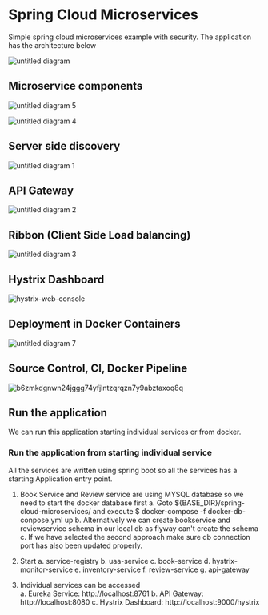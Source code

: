 # Spring Cloud Microservices

Simple spring cloud microservices example with security. The application has the architecture below


![untitled diagram](https://cloud.githubusercontent.com/assets/2116198/21046696/e7758ef6-be2b-11e6-9a36-e9d246a31ca9.png)


## Microservice components

![untitled diagram 5](https://cloud.githubusercontent.com/assets/2116198/21081871/c8f5b2a0-bff5-11e6-9995-71833939a33d.png)

![untitled diagram 4](https://cloud.githubusercontent.com/assets/2116198/21081769/65b013cc-bff3-11e6-8cf1-896e71d853e8.png)

## Server side discovery

![untitled diagram 1](https://cloud.githubusercontent.com/assets/2116198/21081567/e216ea84-bfef-11e6-92b6-0ca4480f630d.png)

## API Gateway

![untitled diagram 2](https://cloud.githubusercontent.com/assets/2116198/21081614/c07d7dba-bff0-11e6-8079-60c315b41982.png)

## Ribbon (Client Side Load balancing)

![untitled diagram 3](https://cloud.githubusercontent.com/assets/2116198/21081705/1889d73c-bff2-11e6-979f-e198c8e56027.png)

## Hystrix Dashboard

![hystrix-web-console](https://cloud.githubusercontent.com/assets/2116198/21081720/849bee92-bff2-11e6-9c77-5ea3f0124936.png)

## Deployment in Docker Containers

![untitled diagram 7](https://cloud.githubusercontent.com/assets/2116198/21081982/c3bbe6e0-bff7-11e6-8d56-a5f015ab744f.png)

## Source Control, CI, Docker Pipeline

![b6zmkdgnwn24jggg74yfjlntzqrqzn7y9abztaxoq8q](https://cloud.githubusercontent.com/assets/2116198/21082039/d78c659a-bff8-11e6-98e4-d67045a86720.png)

## Run the application

We can run this application starting individual services or from docker.

### Run the application from starting individual service
All the services are written using spring boot so all the services has a starting Application entry point.

1. Book Service and Review service are using MYSQL database so we need to start the docker database first 
   a. Goto ${BASE_DIR}/spring-cloud-microservices/ and execute $ docker-compose -f docker-db-conpose.yml up
   b. Alternatively we can create bookservice and reviewservice schema in our local db as flyway can't create the schema
   c. If we have selected the second approach make sure db connection port has also been updated properly.
   
2. Start 
   a. service-registry
   b. uaa-service
   c. book-service
   d. hystrix-monitor-service
   e. inventory-service
   f. review-service
   g. api-gateway
3. Individual services can be accessed    
   a. Eureka Service: http://localhost:8761
   b. API Gateway: http://localhost:8080
   c. Hystrix Dashboard: http://localhost:9000/hystrix




